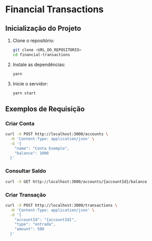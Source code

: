 # Financial Transactions

## Inicialização do Projeto

1. Clone o repositório:

   ```bash
   git clone <URL_DO_REPOSITORIO>
   cd financial-transactions
   ```

2. Instale as dependências:

   ```bash
   yarn
   ```

3. Inicie o servidor:
   ```bash
   yarn start
   ```

## Exemplos de Requisição

### Criar Conta

```bash
curl -X POST http://localhost:3000/accounts \
  -H 'Content-Type: application/json' \
  -d '{
    "name": "Conta Exemplo",
    "balance": 1000
  }'
```

### Consultar Saldo

```bash
curl -X GET http://localhost:3000/accounts/{accountId}/balance
```

### Criar Transação

```bash
curl -X POST http://localhost:3000/transactions \
  -H 'Content-Type: application/json' \
  -d '{
    "accountId": "{accountId}",
    "type": "entrada",
    "amount": 500
  }'
```
